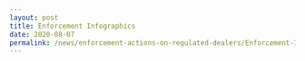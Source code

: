 ```yaml
---
layout: post
title: Enforcement Infographics
date: 2020-08-07
permalink: /news/enforcement-actions-on-regulated-dealers/Enforcement-Infographics/
---
```


<a href="/images/Enforcement%20Infographics_20200807.pdf" target="_blank">
